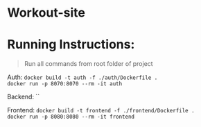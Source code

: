 # Workout-site

# Running Instructions:
> Run all commands from root folder of project 

Auth: `docker build -t auth -f ./auth/Dockerfile .`  
`docker run -p 8070:8070 --rm -it auth`

Backend: ``

Frontend: `docker build -t frontend -f ./frontend/Dockerfile .`  
`docker run -p 8080:8080 --rm -it frontend`

<!-- TODO: add env flags for frontend and backend -->